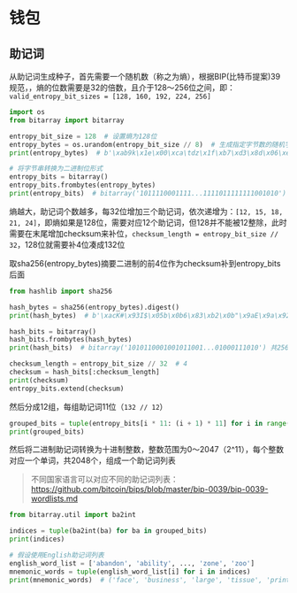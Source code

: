 # 钱包

## 助记词

从助记词生成种子，首先需要一个随机数（称之为熵），根据BIP(比特币提案)39规范，，熵的位数需要是32的倍数，且介于128～256位之间，即：`valid_entropy_bit_sizes = [128, 160, 192, 224, 256]`

```python
import os
from bitarray import bitarray

entropy_bit_size = 128  # 设置熵为128位
entropy_bytes = os.urandom(entropy_bit_size // 8)  # 生成指定字节数的随机字节串 8位一字节，地板除取整
print(entropy_bytes)  # b'\xab9k\x1e\x00\xca\tdz\x1f\xb7\xd3\x8d\x06\xe7\xca'

# 将字节串转换为二进制位形式
entropy_bits = bitarray()
entropy_bits.frombytes(entropy_bytes)
print(entropy_bits)  # bitarray('1011110001111...1111011111111001010') 共128位
```

熵越大，助记词个数越多，每32位增加三个助记词，依次递增为：`[12, 15, 18, 21, 24]`，即熵如果是128位，需要对应12个助记词，但128并不能被12整除，此时需要在末尾增加checksum来补位，`checksum_length = entropy_bit_size // 32`，128位就需要补4位凑成132位

取sha256(entropy_bytes)摘要二进制的前4位作为checksum补到entropy_bits后面

```python
from hashlib import sha256

hash_bytes = sha256(entropy_bytes).digest()
print(hash_bytes)  # b'\xacK#\x93I$\x05b\x0b6\x83\xb2\x0b"\x9aE\x9a\x92\xed\x98YA\xbe\xe9%\xa0\xd7\xa3\x9aDs\xb2'

hash_bits = bitarray()
hash_bits.frombytes(hash_bytes) 
print(hash_bits)  # bitarray('1010110001001011001...01000111010') 共256位

checksum_length = entropy_bit_size // 32  # 4
checksum = hash_bits[:checksum_length]
print(checksum)
entropy_bits.extend(checksum)
```

然后分成12组，每组助记词11位（`132 // 12`）

```python
grouped_bits = tuple(entropy_bits[i * 11: (i + 1) * 11] for i in range(len(entropy_bits) // 11))
print(grouped_bits)
```

然后将二进制助记词转换为十进制整数，整数范围为0～2047（2^11），每个整数对应一个单词，共2048个，组成一个助记词列表

> 不同国家语言可以对应不同的助记词列表：<https://github.com/bitcoin/bips/blob/master/bip-0039/bip-0039-wordlists.md>

```python
from bitarray.util import ba2int

indices = tuple(ba2int(ba) for ba in grouped_bits)
print(indices)

# 假设使用English助记词列表
english_word_list = ['abandon', 'ability', ..., 'zone', 'zoo']
mnemonic_words = tuple(english_word_list[i] for i in indices)
print(mnemonic_words)  # ('face', 'business', 'large', 'tissue', 'print', 'box', 'fix', 'maple', 'arena', 'help', 'critic', 'border')
```
